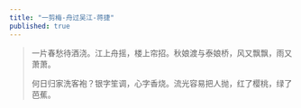 ```yaml
---
title: "一剪梅-舟过吴江-蒋捷"
published: true
---
```


> 一片春愁待酒浇。江上舟摇，楼上帘招。秋娘渡与泰娘桥，风又飘飘，雨又萧萧。
>
> 何日归家洗客袍？银字笙调，心字香烧。流光容易把人抛，红了樱桃，绿了芭蕉。
